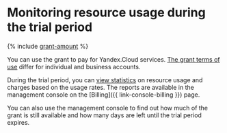 # Monitoring resource usage during the trial period

{% include [grant-amount](../_includes/grant-amount.md) %}

You can use the grant to pay for Yandex.Cloud services. [The grant terms of use](usage-grant.md) differ for individual and business accounts.

During the trial period, you can [view statistics](../../billing/operations/check-charges.md) on resource usage and charges based on the usage rates. The reports are available in the management console on the [Billing]({{ link-console-billing }}) page.

You can also use the management console to find out how much of the grant is still available and how many days are left until the trial period expires.

